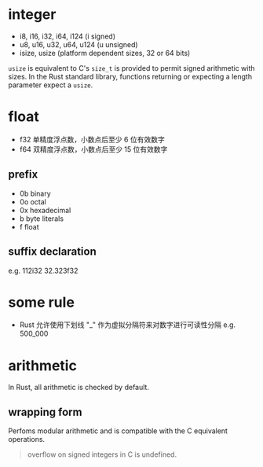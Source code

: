 # integer
- i8, i16, i32, i64, i124       (i   signed)
- u8, u16, u32, u64, u124       (u   unsigned)
- isize, usize                  (platform dependent sizes, 32 or 64 bits)

`usize` is equivalent to C's `size_t` is provided to permit signed arithmetic
    with sizes.
In the Rust standard library, functions returning or expecting a length
    parameter expect a `usize`.

# float
- f32       单精度浮点数，小数点后至少 6 位有效数字
- f64       双精度浮点数，小数点后至少 15 位有效数字

## prefix
- 0b        binary
- 0o        octal
- 0x        hexadecimal
- b         byte literals
- f         float

## suffix declaration
e.g.
112i32
32.323f32

# some rule
- Rust 允许使用下划线 "_" 作为虚拟分隔符来对数字进行可读性分隔  e.g. 500_000

# arithmetic
In Rust, all arithmetic is checked by default.
## wrapping form
Perfoms modular arithmetic and is compatible with the C equivalent operations.
> overflow on signed integers in C is undefined.
